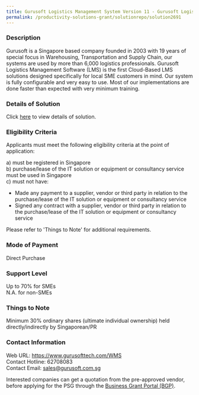 ```yaml
---
title: Gurusoft Logistics Management System Version 11 - Gurusoft Logistics Management System - 10 Users Pack
permalink: /productivity-solutions-grant/solutionrepo/solution2691
---
```


### Description

Gurusoft is a Singapore based company founded in 2003 with 19 years of special focus in Warehousing, Transportation and Supply Chain, our systems are used by more than 6,000 logistics professionals.
Gurusoft Logistics Management Software (LMS) is the first Cloud-Based LMS solutions designed specifically for local SME customers in mind.  Our system is fully configurable and very easy to use. Most of our implementations are done faster than expected with very minimum training.

### Details of Solution

Click <a href='https://www.gobusiness.gov.sg/images/psg/Gurusoft_20210253_Desensitised_Annex_3_Part_3.pdf' target='_blank' rel='noopener'>here</a> to view details of solution.

### Eligibility Criteria

Applicants must meet the following eligibility criteria at the point of application:

a) must be registered in Singapore <br>
b) purchase/lease of the IT solution or equipment or consultancy service must be used in Singapore <br>
c) must not have:
- Made any payment to a supplier, vendor or third party in relation to the purchase/lease of the IT solution or equipment or consultancy service
- Signed any contract with a supplier, vendor or third party in relation to the purchase/lease of the IT solution or equipment or consultancy service

Please refer to 'Things to Note' for additional requirements.

### Mode of Payment
Direct Purchase

### Support Level
Up to 70% for SMEs <br>
N.A. for non-SMEs

### Things to Note
Minimum 30% ordinary shares (ultimate individual ownership) held directly/indirectly by Singaporean/PR

### Contact Information
Web URL: https://www.gurusofttech.com/WMS <br>Contact Hotline: 62708083 <br>Contact Email: sales@gurusoft.com.sg <br>

Interested companies can get a quotation from the pre-approved vendor, before applying for the PSG through the <a target='_blank' rel='noopener' href='https://www.businessgrants.gov.sg/'>Business Grant Portal (BGP)</a>.
